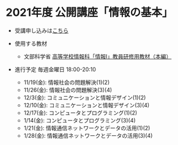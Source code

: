 # 2021年度 公開講座「情報の基本」

- 受講申し込みは[こちら](https://www.kit.ac.jp/events/events211119/)

- 使用する教材
  - 文部科学省 [高等学校情報科「情報Ⅰ」教員研修用教材（本編）](https://www.mext.go.jp/a_menu/shotou/zyouhou/detail/1416756.htm)

- 進行予定 毎週金曜日 18:00-20:10
  - 11/19(金): 情報社会の問題解決(1)(2)
  - 11/26(金): 情報社会の問題解決(3)(4)
  - 12/3(金): コミュニケーションと情報デザイン(1)(2)
  - 12/10(金): コミュニケーションと情報デザイン(3)(4)
  - 12/17(金): コンピュータとプログラミング(1)(2)
  - 1/14(金): コンピュータとプログラミング(3)(4)
  - 1/21(金): 情報通信ネットワークとデータの活用(1)(2)
  - 1/28(金): 情報通信ネットワークとデータの活用(3)(4)

